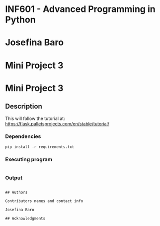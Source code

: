 # INF601 - Advanced Programming in Python
# Josefina Baro
# Mini Project 3

# Mini Project 3

## Description

This will follow the tutorial at: 
https://flask.palletsprojects.com/en/stable/tutorial/


### Dependencies

```
pip install -r requirements.txt

```

### Executing program
```

```

### Output


```

## Authors

Contributors names and contact info

Josefina Baro

## Acknowledgments

